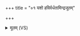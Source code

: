 +++
title = "०१ यशो हविर्वर्धतामिन्द्रजूतम्"

+++
<details><summary>मूलम् (VS)</summary>

यशो॑ ह॒विर्व॑र्धता॒मिन्द्र॑जूतं स॒हस्र॑वीर्यं॒ सुभृ॑तं॒ सह॑स्कृतम्।  
प्र॒सर्स्रा॑ण॒मनु॑ दी॒र्घाय॒ चक्ष॑से ह॒विष्म॑न्तं मा वर्धय ज्ये॒ष्ठता॑तये ॥
</details>
